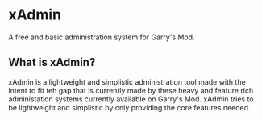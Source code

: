 # xAdmin
A free and basic administration system for Garry's Mod.


## What is xAdmin?
xAdmin is a lightweight and simplistic administration tool made with the intent to fit teh gap that is currently made by these heavy and feature rich administation systems currently available on Garry's Mod. xAdmin tries to be lightweight and simplistic by only providing the core features needed.
